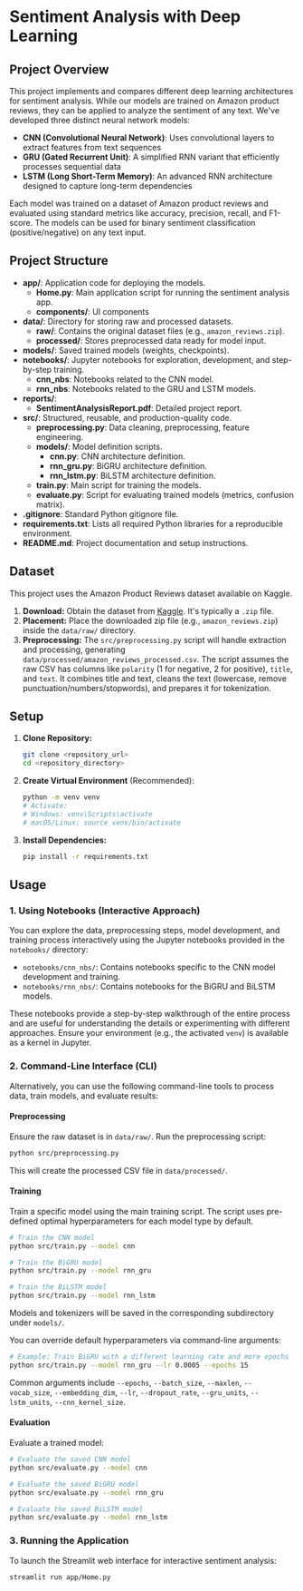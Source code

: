 # Sentiment Analysis with Deep Learning

## Project Overview

This project implements and compares different deep learning architectures for sentiment analysis. While our models are trained on Amazon product reviews, they can be applied to analyze the sentiment of any text. We've developed three distinct neural network models:

- **CNN (Convolutional Neural Network)**: Uses convolutional layers to extract features from text sequences
- **GRU (Gated Recurrent Unit)**: A simplified RNN variant that efficiently processes sequential data
- **LSTM (Long Short-Term Memory)**: An advanced RNN architecture designed to capture long-term dependencies

Each model was trained on a dataset of Amazon product reviews and evaluated using standard metrics like accuracy, precision, recall, and F1-score. The models can be used for binary sentiment classification (positive/negative) on any text input.

## Project Structure

- **app/**: Application code for deploying the models.
  - **Home.py**: Main application script for running the sentiment analysis app.
  - **components/**: UI components
- **data/**: Directory for storing raw and processed datasets.
  - **raw/**: Contains the original dataset files (e.g., `amazon_reviews.zip`).
  - **processed/**: Stores preprocessed data ready for model input.
- **models/**: Saved trained models (weights, checkpoints).
- **notebooks/**: Jupyter notebooks for exploration, development, and step-by-step training.
  - **cnn_nbs**: Notebooks related to the CNN model.
  - **rnn_nbs**: Notebooks related to the GRU and LSTM models.
- **reports/**: 
  - **SentimentAnalysisReport.pdf**: Detailed project report.
- **src/**: Structured, reusable, and production-quality code.
  - **preprocessing.py**: Data cleaning, preprocessing, feature engineering.
  - **models/**: Model definition scripts.
    - **cnn.py**: CNN architecture definition.
    - **rnn_gru.py**: BiGRU architecture definition.
    - **rnn_lstm.py**: BiLSTM architecture definition.
  - **train.py**: Main script for training the models.
  - **evaluate.py**: Script for evaluating trained models (metrics, confusion matrix).
- **.gitignore**: Standard Python gitignore file.
- **requirements.txt**: Lists all required Python libraries for a reproducible environment.
- **README.md**: Project documentation and setup instructions.

## Dataset

This project uses the Amazon Product Reviews dataset available on Kaggle.

1.  **Download:** Obtain the dataset from [Kaggle](https://www.kaggle.com/datasets/kritanjalijain/amazon-reviews). It's typically a `.zip` file.
2.  **Placement:** Place the downloaded zip file (e.g., `amazon_reviews.zip`) inside the `data/raw/` directory.
3.  **Preprocessing:** The `src/preprocessing.py` script will handle extraction and processing, generating `data/processed/amazon_reviews_processed.csv`. The script assumes the raw CSV has columns like `polarity` (1 for negative, 2 for positive), `title`, and `text`. It combines title and text, cleans the text (lowercase, remove punctuation/numbers/stopwords), and prepares it for tokenization.

## Setup

1.  **Clone Repository:**
    ```bash
    git clone <repository_url>
    cd <repository_directory>
    ```
2.  **Create Virtual Environment** (Recommended):
    ```bash
    python -m venv venv
    # Activate:
    # Windows: venv\Scripts\activate
    # macOS/Linux: source venv/bin/activate
    ```
3.  **Install Dependencies:**
    ```bash
    pip install -r requirements.txt
    ```

## Usage

### 1. Using Notebooks (Interactive Approach)

You can explore the data, preprocessing steps, model development, and training process interactively using the Jupyter notebooks provided in the `notebooks/` directory:

- `notebooks/cnn_nbs/`: Contains notebooks specific to the CNN model development and training.
- `notebooks/rnn_nbs/`: Contains notebooks for the BiGRU and BiLSTM models.

These notebooks provide a step-by-step walkthrough of the entire process and are useful for understanding the details or experimenting with different approaches. Ensure your environment (e.g., the activated `venv`) is available as a kernel in Jupyter.

### 2. Command-Line Interface (CLI)

Alternatively, you can use the following command-line tools to process data, train models, and evaluate results:

#### Preprocessing

Ensure the raw dataset is in `data/raw/`. Run the preprocessing script:
```bash
python src/preprocessing.py
```
This will create the processed CSV file in `data/processed/`.

#### Training

Train a specific model using the main training script. The script uses pre-defined optimal hyperparameters for each model type by default.
```bash
# Train the CNN model
python src/train.py --model cnn

# Train the BiGRU model
python src/train.py --model rnn_gru

# Train the BiLSTM model
python src/train.py --model rnn_lstm
```
Models and tokenizers will be saved in the corresponding subdirectory under `models/`.

You can override default hyperparameters via command-line arguments:
```bash
# Example: Train BiGRU with a different learning rate and more epochs
python src/train.py --model rnn_gru --lr 0.0005 --epochs 15
```
Common arguments include `--epochs`, `--batch_size`, `--maxlen`, `--vocab_size`, `--embedding_dim`, `--lr`, `--dropout_rate`, `--gru_units`, `--lstm_units`, `--cnn_kernel_size`.

#### Evaluation

Evaluate a trained model:
```bash
# Evaluate the saved CNN model
python src/evaluate.py --model cnn

# Evaluate the saved BiGRU model
python src/evaluate.py --model rnn_gru

# Evaluate the saved BiLSTM model
python src/evaluate.py --model rnn_lstm
```

### 3. Running the Application

To launch the Streamlit web interface for interactive sentiment analysis:
```bash
streamlit run app/Home.py
```
